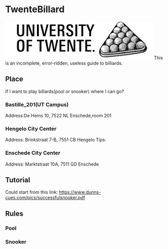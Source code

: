 # TwenteBillard
 ![TwenteBillardLogo](resources/logo.jpg)
This is an incomplete, error-ridden, useless guide to billiards.

## Place
If I want to play billards(pool or snooker) where I can go?
### Bastille_201(UT Campus)
Address:De Hems 10, 7522 NL Enschede,room 201

### Hengelo City Center
Address: Brinkstraat 7-B, 7551 CB Hengelo
Tips: 
### Enschede City Center
Address: Marktstraat 10A, 7511 GD Enschede

## Tutorial
Could start from this link: https://www.dunns-cues.com/pics/successfulsnooker.pdf


## Rules
### Pool

### Snooker







